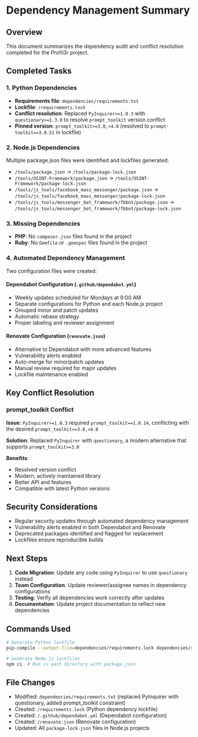 # Dependency Management Summary

## Overview

This document summarizes the dependency audit and conflict resolution completed for the Profil3r
project.

## Completed Tasks

### 1. Python Dependencies

- **Requirements file**: `dependencies/requirements.txt`
- **Lockfile**: `/requirements.lock`
- **Conflict resolution**: Replaced `PyInquirer>=1.0.3` with `questionary>=1.3.0` to resolve
  `prompt_toolkit` version conflict
- **Pinned version**: `prompt_toolkit>=3.0,<4.0` (resolved to `prompt-toolkit==3.0.51` in lockfile)

### 2. Node.js Dependencies

Multiple package.json files were identified and lockfiles generated:

- `/tools/package.json` → `/tools/package-lock.json`
- `/tools/OSINT-Framework/package.json` → `/tools/OSINT-Framework/package-lock.json`
- `/tools/js_tools/facebook_mass_messenger/package.json` →
  `/tools/js_tools/facebook_mass_messenger/package-lock.json`
- `/tools/js_tools/messenger_bot_framework/fbbot/package.json` →
  `/tools/js_tools/messenger_bot_framework/fbbot/package-lock.json`

### 3. Missing Dependencies

- **PHP**: No `composer.json` files found in the project
- **Ruby**: No `Gemfile` or `.gemspec` files found in the project

### 4. Automated Dependency Management

Two configuration files were created:

#### Dependabot Configuration (`.github/dependabot.yml`)

- Weekly updates scheduled for Mondays at 9:00 AM
- Separate configurations for Python and each Node.js project
- Grouped minor and patch updates
- Automatic rebase strategy
- Proper labeling and reviewer assignment

#### Renovate Configuration (`renovate.json`)

- Alternative to Dependabot with more advanced features
- Vulnerability alerts enabled
- Auto-merge for minor/patch updates
- Manual review required for major updates
- Lockfile maintenance enabled

## Key Conflict Resolution

### prompt_toolkit Conflict

**Issue**: `PyInquirer>=1.0.3` required `prompt_toolkit==1.0.14`, conflicting with the desired
`prompt_toolkit>=3.0,<4.0`

**Solution**: Replaced `PyInquirer` with `questionary`, a modern alternative that supports
`prompt_toolkit>=3.0`

**Benefits**:

- Resolved version conflict
- Modern, actively maintained library
- Better API and features
- Compatible with latest Python versions

## Security Considerations

- Regular security updates through automated dependency management
- Vulnerability alerts enabled in both Dependabot and Renovate
- Deprecated packages identified and flagged for replacement
- Lockfiles ensure reproducible builds

## Next Steps

1. **Code Migration**: Update any code using `PyInquirer` to use `questionary` instead
2. **Team Configuration**: Update reviewer/assignee names in dependency configurations
3. **Testing**: Verify all dependencies work correctly after updates
4. **Documentation**: Update project documentation to reflect new dependencies

## Commands Used

```bash
# Generate Python lockfile
pip-compile --output-file=dependencies/requirements.lock dependencies/requirements.txt

# Generate Node.js lockfiles
npm ci  # Run in each directory with package.json
```

## File Changes

- Modified: `dependencies/requirements.txt` (replaced PyInquirer with questionary, added
  prompt_toolkit constraint)
- Created: `/requirements.lock` (Python dependency lockfile)
- Created: `/.github/dependabot.yml` (Dependabot configuration)
- Created: `/renovate.json` (Renovate configuration)
- Updated: All `package-lock.json` files in Node.js projects
